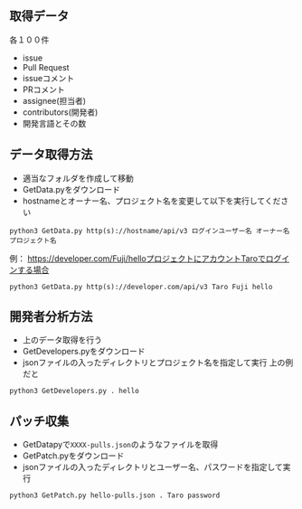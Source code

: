 ## 取得データ
各１００件
* issue
* Pull Request
* issueコメント
* PRコメント
* assignee(担当者)
* contributors(開発者)
* 開発言語とその数

## データ取得方法
* 適当なフォルダを作成して移動
* GetData.pyをダウンロード
* hostnameとオーナー名、プロジェクト名を変更して以下を実行してください
```
python3 GetData.py http(s)://hostname/api/v3 ログインユーザー名 オーナー名 プロジェクト名
```
例：
https://developer.com/Fuji/helloプロジェクトにアカウントTaroでログインする場合
```
python3 GetData.py http(s)://developer.com/api/v3 Taro Fuji hello
```

## 開発者分析方法
* 上のデータ取得を行う
* GetDevelopers.pyをダウンロード
* jsonファイルの入ったディレクトリとプロジェクト名を指定して実行
上の例だと
```
python3 GetDevelopers.py . hello
```

## パッチ収集
* GetDatapyで`XXXX-pulls.json`のようなファイルを取得
* GetPatch.pyをダウンロード
* jsonファイルの入ったディレクトリとユーザー名、パスワードを指定して実行
```
python3 GetPatch.py hello-pulls.json . Taro password

```
